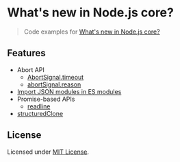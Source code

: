 # What's new in Node.js core?

> Code examples for [What's new in Node.js core?](https://simonplend.com/whats-new-in-node-js-core/)

## Features

- Abort API
	- [AbortSignal.timeout](features/abort-api-abortsignal-timeout)
	- [abortSignal.reason](features/abort-api-abortsignal-reason)
- [Import JSON modules in ES modules](features/import-json-modules-in-es-modules)
- Promise-based APIs
	- [readline](features/promises-api-readline)
- [structuredClone](features/structuredclone)

## License

Licensed under [MIT License](./LICENSE.md).
